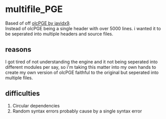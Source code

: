 # multifile_PGE
Based of off [olcPGE by javidx9](https://www.github.com/oneLoneCoder/olcPixelGameEngine).  
Instead of olcPGE being a single header with over 5000 lines. i wanted it to be seperated into multiple headers and source files.
## reasons
I got tired of not understanding the engine and it not being seperated into different modules per say, so i'm taking this matter into my own hands to create my own version of olcPGE faithful to the original but seperated into multiple files.
## difficulties
1. Circular dependencies
1. Random syntax errors probably cause by a single syntax error

